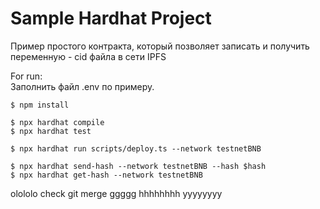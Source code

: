 # Sample Hardhat Project

Пример простого контракта, который позволяет записать и получить переменную - cid файла в сети IPFS

For run:  
Заполнить файл .env по примеру.
```shell
$ npm install

$ npx hardhat compile
$ npx hardhat test

$ npx hardhat run scripts/deploy.ts --network testnetBNB

$ npx hardhat send-hash --network testnetBNB --hash $hash
$ npx hardhat get-hash --network testnetBNB
```

olololo check git merge
ggggg
hhhhhhhh
yyyyyyyy 